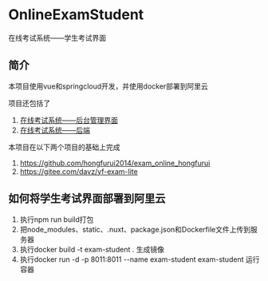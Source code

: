# OnlineExamStudent
在线考试系统——学生考试界面

## 简介
本项目使用vue和springcloud开发，并使用docker部署到阿里云

项目还包括了
1. [在线考试系统——后台管理界面](https://github.com/Chen-Jiake/OnlineExamAdmin)
2. [在线考试系统——后端](https://github.com/Chen-Jiake/OnlineExamServer)

本项目在以下两个项目的基础上完成
1. https://github.com/hongfurui2014/exam_online_hongfurui
2. https://gitee.com/davz/yf-exam-lite

## 如何将学生考试界面部署到阿里云
1. 执行npm run build打包
2. 把node_modules、static、.nuxt、package.json和Dockerfile文件上传到服务器
3. 执行docker build -t exam-student . 生成镜像
4. 执行docker run -d -p 8011:8011 --name exam-student exam-student 运行容器
